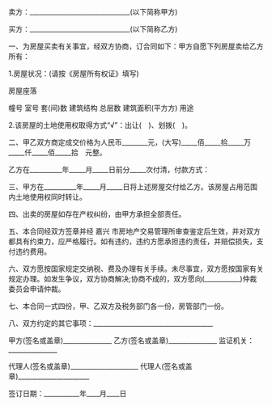 
 


卖方：_______________________________(以下简称甲方)


买方：_______________________________(以下简称乙方)


一、为房屋买卖有关事宜，经双方协商，订合同如下：甲方自愿下列房屋卖给乙方所有：


1.房屋状况：(请按《房屋所有权证》填写)


房屋座落


幢号 室号 套(间)数 建筑结构 总层数 建筑面积(平方方) 用途


2.该房屋的土地使用权取得方式“√”：出让(　)、划拨(　)。


二、甲乙双方商定成交价格为人民币________元，(大写)_____佰_____拾_____万_____仟_____佰_____拾　元整。


乙方在__________年_____月_____日前分_____次付清，付款方式：


三、甲方在__________年_____月_____日将上述房屋交付给乙方。该房屋占用范围内土地使用权同时转让。


四、出卖的房屋如存在产权纠纷，由甲方承担全部责任。


五、本合同经双方签章并经
嘉兴
市房地产交易管理所审查鉴定后生效，并对双方都具有约束力，应严格履行。如有违约，违约方愿承担违约责任，并赔偿损失，支付违约费用。


六、双方愿按国家规定交纳税、费及办理有关手续。未尽事宜，双方愿按国家有关规定办理。如发生争议，双方协商解决;协商不成的，双方愿向(___________)仲裁委员会申请仲裁。


七、本合同一式四份，甲、乙双方及税务部门各一份，房管部门一份。


八、双方约定的其它事项：_____________________________________


甲方(签名或盖章)_______________ 乙方(签名或盖章)_______________ 监证机关：_______________


代理人(签名或盖章)_____________________ 代理人(签名或盖章)______________________


签订日期：___________年____月____日
 


 

 
 
 
 
 
  


  
 

  


  


  
 
 
 
 

